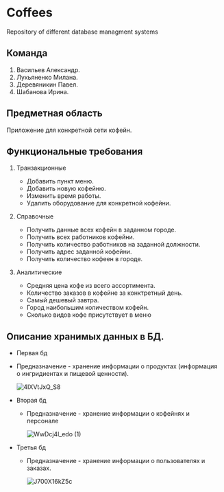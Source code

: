 # Coffees
Repository of different database managment systems

## Команда
1. Васильев Александр.
2. Лукьяненко Милана.
3. Деревяникин Павел.
4. Шабанова Ирина.

## Предметная область
Приложение для конкретной сети кофейн.

## Функциональные требования
1. Транзакционные
   - Добавить пункт меню.
   - Добавить новую кофейню.
   - Изменить время работы.
   - Удалить оборудование для конкретной кофейни.

2. Справочные
   - Получить данные всех кофейн в заданном городе.
   - Получить всех работников кофейни.
   - Получить количество работников на заданной должности.
   - Получить адрес заданной кофейни.
   - Получить количество кофеен в городе.
   
3. Аналитические
   - Средняя цена кофе из всего ассортимента.
   - Количество заказов в кофейне за конктретный день.
   - Самый дешевый завтра.
   - Город наибольшим количеством кофейн.
   - Сколько видов кофе присутствует в меню


## Описание хранимых данных в БД.
  - Первая бд  
    
   - Предназначение - хранение информации о продуктах (информация о ингридиентах и пищевой ценности).
  
     ![4IXVtJxQ_S8](https://user-images.githubusercontent.com/57771719/111890012-b1083f80-89f6-11eb-8638-b67668caaed8.jpg)
  
  - Вторая бд
  
    - Предназначение - хранение информации о кофейнях и персонале
  
      ![WwDcj4l_edo (1)](https://user-images.githubusercontent.com/57771719/111890171-06911c00-89f8-11eb-8c67-cfc7abc93f91.jpg)
    
  - Третья бд
  
    - Предназначение - хранение информации о пользователях и заказах.
  
      ![J700X16kZ5c](https://user-images.githubusercontent.com/57771719/111890159-eb261100-89f7-11eb-9e2e-1de4cdd20616.jpg)
